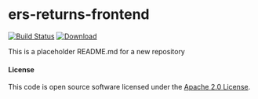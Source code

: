 
# ers-returns-frontend

[![Build Status](https://travis-ci.org/hmrc/ers-returns-frontend.svg?branch=master)](https://travis-ci.org/hmrc/ers-returns-frontend) [ ![Download](https://api.bintray.com/packages/hmrc/releases/ers-returns-frontend/images/download.svg) ](https://bintray.com/hmrc/releases/ers-returns-frontend/_latestVersion)

This is a placeholder README.md for a new repository

#### License

This code is open source software licensed under the [Apache 2.0 License]("http://www.apache.org/licenses/LICENSE-2.0.html").
    
